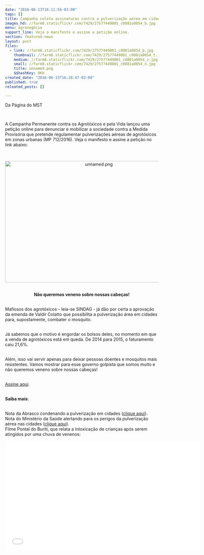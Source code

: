 ```yaml
---
date: "2016-06-13T16:11:56-03:00"
tags: []
title: Campanha coleta assinaturas contra a pulverização aérea em cidades
images_hd: //farm8.staticflickr.com/7429/27577449801_c0881a0854_b.jpg
menu: agronegócio
support_line: Veja o manifesto e assine a petição online.
section: featured-news
layout: post
files:
  - link: //farm8.staticflickr.com/7429/27577449801_c0881a0854_b.jpg
    thumbnail: //farm8.staticflickr.com/7429/27577449801_c0881a0854_t.jpg
    medium: //farm8.staticflickr.com/7429/27577449801_c0881a0854_z.jpg
    small: //farm8.staticflickr.com/7429/27577449801_c0881a0854_n.jpg
    title: unnamed.png
    $$hashKey: 0KH
created_date: "2016-06-13T16:28:47-03:00"
published: true
releated_posts: []

---
```

<p>Da P&aacute;gina do MST</p>

<p>&nbsp;</p>

<p>A Campanha Permanente contra os Agrot&oacute;xicos e pela Vida lan&ccedil;ou uma peti&ccedil;&atilde;o online para denunciar e mobilizar a sociedade contra a Medida Provis&oacute;ria que pretende regulamentar pulveriza&ccedil;&otilde;es a&eacute;reas de agrot&oacute;xicos em zonas urbanas (MP 712/2016). Veja o manifesto e assine a peti&ccedil;&atilde;o no link abaixo:</p>

<p>&nbsp;</p>

<p style="text-align: center;"><img alt="unnamed.png" height="398" src="//farm8.staticflickr.com/7429/27577449801_c0881a0854_b.jpg" width="600" /><br />
&nbsp;</p>

<p style="text-align: center;"><strong>N&atilde;o queremos veneno sobre nossas cabe&ccedil;as!</strong></p>

<p><br />
Mafiosos dos agrot&oacute;xicos - leia-se SINDAG - j&aacute; d&atilde;o por certa a aprova&ccedil;&atilde;o da emenda de Valdir Colatto que possibilita a pulveriza&ccedil;&atilde;o &aacute;rea em cidades para, supostamente, combater o mosquito.</p>

<p><br />
J&aacute; sabemos que o motivo &eacute; engordar os bolsos deles, no momento em que a venda de agrot&oacute;xicos est&aacute; em queda. De 2014 para 2015, o faturamento caiu 21,6%.</p>

<p><br />
Al&eacute;m, isso vai servir apenas para deixar pessoas doentes e mosquitos mais resistentes. Vamos mostrar para esse governo golpista que somos muito e n&atilde;o queremos veneno sobre nossas cabe&ccedil;as!</p>

<p><br />
<a href="https://secure.avaaz.org/en/petition/Presidencia_da_Republica_Veto_a_emenda_que_permite_pulverizacao_aerea_nas_cidades/">Assine aqui</a>.</p>

<p><br />
<strong>Saiba mais</strong>:</p>

<p><br />
Nota da Abrasco condenando a pulveriza&ccedil;&atilde;o em cidades (<a href="http://http://e.eita.org.br/pulverizacaoarea2">clique aqui</a>).<br />
Nota do Minist&eacute;rio da Sa&uacute;de alertando para os perigos da pulveriza&ccedil;&atilde;o a&eacute;rea nas cidades (<a href="http://e.eita.org.br/pulverizacaoarea">clique aqui</a>).<br />
Filme Pontal do Buriti, que relata a intoxica&ccedil;&atilde;o de crian&ccedil;as ap&oacute;s serem atingidos por uma chuva de venenos:</p>

<p><iframe allowfullscreen="" frameborder="0" height="360" src="//www.youtube.com/embed/qHQdWwZcGlg" width="640"></iframe></p>
